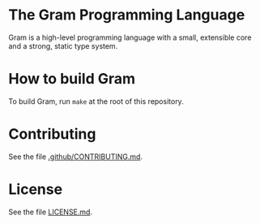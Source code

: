 # The Gram Programming Language

Gram is a high-level programming language with a small, extensible core and a strong, static type system.

# How to build Gram

To build Gram, run `make` at the root of this repository.

# Contributing

See the file [.github/CONTRIBUTING.md](https://github.com/boyers/gram/blob/master/.github/CONTRIBUTING.md).

# License

See the file [LICENSE.md](https://github.com/boyers/gram/blob/master/LICENSE.md).
